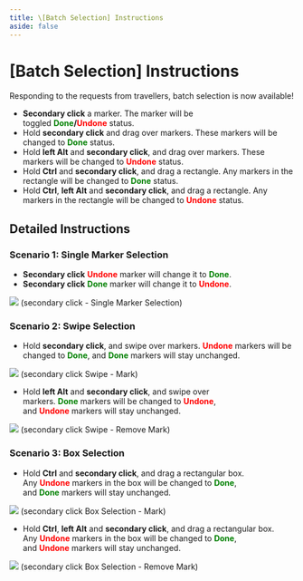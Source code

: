 ```yaml
---
title: \[Batch Selection] Instructions
aside: false
---
```


# [Batch Selection] Instructions

Responding to the requests from travellers, batch selection is now available!

- **Secondary click** a marker. The marker will be toggled <b><span style="color: green">Done</span>/<span style="color: red">Undone</span></b> status.
- Hold **secondary click** and drag over markers. These markers will be changed to <b><span style="color: green">Done</span></b> status.
- Hold **left Alt** and **secondary click**, and drag over markers. These markers will be changed to <b><span style="color: red">Undone</span></b> status.
- Hold **Ctrl** and **secondary click**, and drag a rectangle. Any markers in the rectangle will be changed to <b><span style="color: green">Done</span></b> status.
- Hold **Ctrl**, **left Alt** and **secondary click**, and drag a rectangle. Any markers in the rectangle will be changed to <b><span style="color: red">Undone</span></b> status.

## **Detailed Instructions**

### **Scenario 1: Single Marker Selection**

- **Secondary click** <b><span style="color: red">Undone</span></b> marker will change it to <b><span style="color: green">Done</span></b>.
- **Secondary click** <b><span style="color: green">Done</span></b> marker will change it to <b><span style="color: red">Undone</span></b>.

![](https://assets.yuanshen.site/docs/en/manual/1.gif)
(secondary click - Single Marker Selection)

### **Scenario 2: Swipe Selection**

- Hold **secondary click**, and swipe over markers. <b><span style="color: red">Undone</span></b> markers will be changed to <b><span style="color: green">Done</span></b>, and <b><span style="color: green">Done</span></b> markers will stay unchanged.

![](https://assets.yuanshen.site/docs/en/manual/2.gif)
(secondary click Swipe - Mark)

- Hold **left Alt** and **secondary click**, and swipe over markers. <b><span style="color: green">Done</span></b> markers will be changed to <b><span style="color: red">Undone</span></b>, and <b><span style="color: red">Undone</span></b> markers will stay unchanged.

![](https://assets.yuanshen.site/docs/en/manual/3.gif)
(secondary click Swipe - Remove Mark)

### **Scenario 3: Box Selection**

- Hold **Ctrl** and **secondary click**, and drag a rectangular box. Any <b><span style="color: red">Undone</span></b> markers in the box will be changed to <b><span style="color: green">Done</span></b>, and <b><span style="color: green">Done</span></b> markers will stay unchanged.

![](https://assets.yuanshen.site/docs/en/manual/4.gif)
(secondary click Box Selection - Mark)

- Hold **Ctrl**, **left Alt** and **secondary click**, and drag a rectangular box. Any <b><span style="color: red">Undone</span></b> markers in the box will be changed to <b><span style="color: green">Done</span></b>, and <b><span style="color: red">Undone</span></b> markers will stay unchanged.

![](https://assets.yuanshen.site/docs/en/manual/5.gif)
(secondary click Box Selection - Remove Mark)
